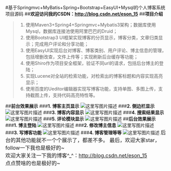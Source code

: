 
#基于Springmvc+MyBatis+Spring+Bootstrap+EasyUI+Mysql的个人博客系统项目源码
##**欢迎访问我的CSDN：http://blog.csdn.net/eson_15**
##**项目介绍**

>1. 使用Maven3+Spring4+Springmvc+Mybatis3架构；数据库使用Mysql，数据库连接池使用阿里巴巴的Druid；
>2. 使用Bootstrap3 UI框架实现博客的分页显示，博客分类，文章归类显示；完成用户评论和分享功能；
>3. 使用EasyUI实现后台对博客、博客类别、用户评论、博主信息的管理，包括增删改查，文件上传等；实现刷新后台缓存等功能；
>4. 使用Shiro作为项目安全框架，验证不同url的请求，包括后台博主的登陆；
>5. 实现Lucene对全站的检索功能，对检索出的博客标题和内容实现高亮显示；
>6. 使用百度的Ueditor编辑器实现写博客功能，支持单图、多图上传，支持截图上传，支持代码高亮特性等。

##**前台效果展示**
###**1. 博客主页显示**
![这里写图片描述](http://img.blog.csdn.net/20160715105933188)
###**2. 侧边栏显示**
![这里写图片描述](http://img.blog.csdn.net/20160715102010923)
###**3. 博客内容显示**
![这里写图片描述](http://img.blog.csdn.net/20160715102206633)
###**4. 搜索结果显示**
![这里写图片描述](http://img.blog.csdn.net/20160715102331331)
###**5. 评论模块显示**
![这里写图片描述](http://img.blog.csdn.net/20160715102442316)
##**后台效果展示**
###**1. 博主登陆**
![这里写图片描述](http://img.blog.csdn.net/20160715102637030)
###**2. 修改博主信息**
![这里写图片描述](http://img.blog.csdn.net/20160715102907177)
###**3. 写博客功能**
![这里写图片描述](http://img.blog.csdn.net/20160715103127006)
###**4. 博客管理等等**
![这里写图片描述](http://img.blog.csdn.net/20160715103258742)
<font size=3>后台的其他功能就不一个个展示了，都差不多。
最后，欢迎大家star，follow一下我也是极好的~<br/>
欢迎大家关注一下我的博客^_^：http://blog.csdn.net/eson_15<br/>
点点赞啥的也是极好的~

